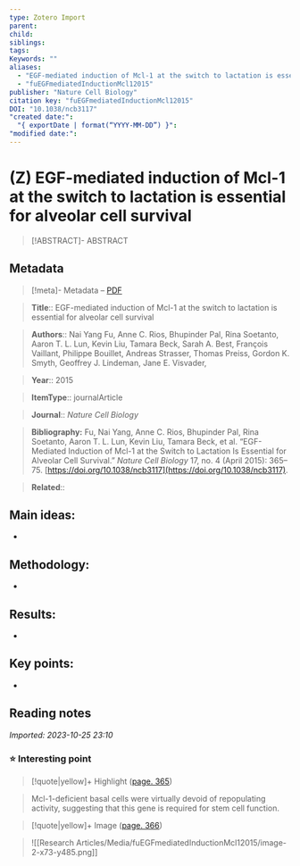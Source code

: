 ```yaml
---
type: Zotero Import
parent: 
child: 
siblings: 
tags: 
Keywords: ""
aliases:
  - "EGF-mediated induction of Mcl-1 at the switch to lactation is essential for alveolar cell survival"
  - "fuEGFmediatedInductionMcl12015"
publisher: "Nature Cell Biology"
citation key: "fuEGFmediatedInductionMcl12015"
DOI: "10.1038/ncb3117"
"created date:":
  "{ exportDate | format(“YYYY-MM-DD”) }": 
"modified date:":
---
```


# (Z) EGF-mediated induction of Mcl-1 at the switch to lactation is essential for alveolar cell survival

  

> [!ABSTRACT]- ABSTRACT

> 

  

## Metadata

> [!meta]- Metadata – [PDF](zotero://open-pdf/library/items/9WCAZTRI)

> **Title**:: EGF-mediated induction of Mcl-1 at the switch to lactation is essential for alveolar cell survival  

> **Authors**:: Nai Yang Fu, Anne C. Rios, Bhupinder Pal, Rina Soetanto, Aaron T. L. Lun, Kevin Liu, Tamara Beck, Sarah A. Best, François Vaillant, Philippe Bouillet, Andreas Strasser, Thomas Preiss, Gordon K. Smyth, Geoffrey J. Lindeman, Jane E. Visvader,

> **Year**:: 2015

>**ItemType**:: journalArticle

>**Journal**:: *Nature Cell Biology*

>

> 

>**Bibliography:** Fu, Nai Yang, Anne C. Rios, Bhupinder Pal, Rina Soetanto, Aaron T. L. Lun, Kevin Liu, Tamara Beck, et al. “EGF-Mediated Induction of Mcl-1 at the Switch to Lactation Is Essential for Alveolar Cell Survival.” _Nature Cell Biology_ 17, no. 4 (April 2015): 365–75. [https://doi.org/10.1038/ncb3117](https://doi.org/10.1038/ncb3117).

> **Related**:: 

  



## Main ideas:

-

## Methodology:

-

## Results:

-

## Key points:

-



## Reading notes

  



*Imported: 2023-10-25 23:10*

  

### ⭐ Interesting point

  

> [!quote|yellow]+ Highlight ([page. 365](zotero://open-pdf/library/items/9WCAZTRI?page=365&annotation=G9PYCGJN))

> Mcl-1-deficient basal cells were virtually devoid of repopulating activity, suggesting that this gene is required for stem cell function. 

  

> [!quote|yellow]+ Image ([page. 366](zotero://open-pdf/library/items/9WCAZTRI?page=366&annotation=AHK89SBD))

> ![[Research Articles/Media/fuEGFmediatedInductionMcl12015/image-2-x73-y485.png]]